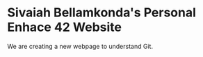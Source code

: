 # Sivaiah Bellamkonda's Personal Enhace 42 Website

We are creating a new webpage to understand Git.

